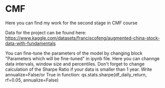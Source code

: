 # CMF
Here you can find my work for the second stage in CMF course

Data for the project can be found here: https://www.kaggle.com/datasets/franciscofeng/augmented-china-stock-data-with-fundamentals

You can fine-tune the parameters of the model by changing block "Parameters which will be fine-tuned" in ipynb file. 
Here you can channge data intervals, window size and percentiles. Don't forget to change calculation of the Sharpe Ratio if your data is smaller than 1 year. Write annualize=False/or True in function: qs.stats.sharpe(df_daily_return, rf=0.05, annualize=False)
